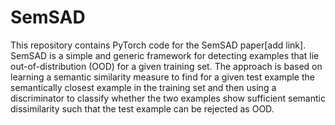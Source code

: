 # SemSAD

This repository contains PyTorch code for the SemSAD paper[add link].
SemSAD is a simple and generic framework for detecting examples that lie out-of-distribution (OOD) for a given training set. The approach is based on learning a semantic similarity measure to find for a given test example the semantically closest example in the training set and then using a discriminator to classify whether the two examples show sufficient semantic dissimilarity such that the test example can be rejected as OOD.
